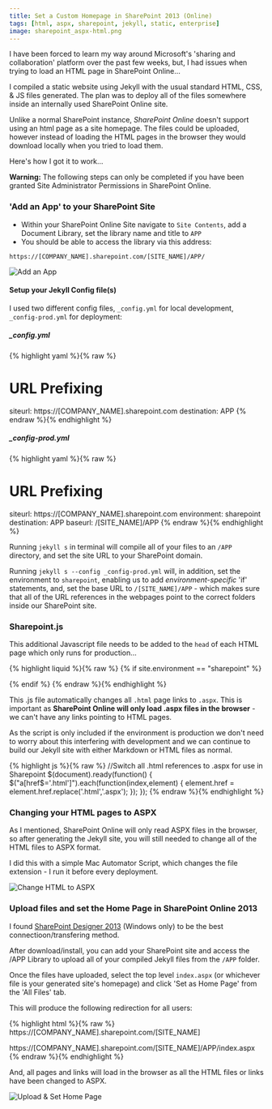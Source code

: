 ```yaml
---
title: Set a Custom Homepage in SharePoint 2013 (Online) 
tags: [html, aspx, sharepoint, jekyll, static, enterprise]
image: sharepoint_aspx-html.png
---
```


I have been forced to learn my way around Microsoft's 'sharing and collaboration' platform over the past few weeks, but, I had issues when trying to load an HTML page in SharePoint Online...

I compiled a static website using Jekyll with the usual standard HTML, CSS, & JS files generated. The plan was to deploy all of the files somewhere inside an internally used SharePoint Online site. 

Unlike a normal SharePoint instance, *SharePoint Online* doesn't support using an html page as a site homepage. The files could be uploaded, however instead of loading the HTML pages in the browser they would download locally when you tried to load them.

Here's how I got it to work...

**Warning:** The following steps can only be completed if you have been granted Site Administrator Permissions in SharePoint Online.

### 'Add an App' to your SharePoint Site 

- Within your SharePoint Online Site navigate to `Site Contents`, add a Document Library, set the library name and title to `APP`
- You should be able to access the library via this address: 

```
https://[COMPANY_NAME].sharepoint.com/[SITE_NAME]/APP/
```

![Add an App](blog_img/sharepoint_add_app.png)


#### Setup your Jekyll Config file(s)

I used two different config files, `_config.yml` for local development, `_config-prod.yml` for deployment:

##### _config.yml

{% highlight yaml %}{% raw %}
# URL Prefixing
siteurl: https://[COMPANY_NAME].sharepoint.com
destination: APP
{% endraw %}{% endhighlight %}

##### _config-prod.yml

{% highlight yaml %}{% raw %}
# URL Prefixing
siteurl: https://[COMPANY_NAME].sharepoint.com
environment: sharepoint
destination: APP
baseurl: /[SITE_NAME]/APP
{% endraw %}{% endhighlight %}

Running `jekyll s` in terminal will compile all of your files to an `/APP` directory, and set the site URL to your SharePoint domain.

Running `jekyll s --config _config-prod.yml` will, in addition, set the environment to `sharepoint`, enabling us to add *environment-specific* 'if' statements, and, set the base URL to `/[SITE_NAME]/APP` - which makes sure that all of the URL references in the webpages point to the correct folders inside our SharePoint site.


### Sharepoint.js

This additional Javascript file needs to be added to the `head` of each HTML page which only runs for production...

{% highlight liquid %}{% raw %}
{% if site.environment == "sharepoint" %}
<script src="{{ site.baseurl }}/assets/js/sharepoint.js"></script>
{% endif %}
{% endraw %}{% endhighlight %}


This .js file automatically changes all `.html` page links to `.aspx`. This is important as **SharePoint Online will only load .aspx files in the browser** - we can't have any links pointing to HTML pages.

As the script is only included if the environment is production we don't need to worry about this interfering with development and we can continue to build our Jekyll site with either Markdown or HTML files as normal.

{% highlight js %}{% raw %}
//Switch all .html references to .aspx for use in Sharepoint
$(document).ready(function() {
  $("a[href$='.html']").each(function(index,element) {
    element.href = element.href.replace('.html','.aspx');
  });
});
{% endraw %}{% endhighlight %}


### Changing your HTML pages to ASPX

As I mentioned, SharePoint Online will only read ASPX files in the browser, so after generating the Jekyll site, you will still needed to change all of the HTML files to ASPX format.

I did this with a simple Mac Automator Script, which changes the file extension - I run it before every deployment.

![Change HTML to ASPX](blog_img/sharepoint_automator.png)


### Upload files and set the Home Page in SharePoint Online 2013

I found [SharePoint Designer 2013](https://www.microsoft.com/en-sg/download/details.aspx?id=35491) (Windows only) to be the best connectioon/transfering method. 

After download/install, you can add your SharePoint site and access the /APP Library to upload all of your compiled Jekyll files from the `/APP` folder.

Once the files have uploaded, select the top level `index.aspx` (or whichever file is your generated site's homepage) and click 'Set as Home Page' from the 'All Files' tab. 

This will produce the following redirection for all users:

{% highlight html %}{% raw %}
https://[COMPANY_NAME].sharepoint.com/[SITE_NAME] 
<!--Redirects To-->
https://[COMPANY_NAME].sharepoint.com/[SITE_NAME]/APP/index.aspx
{% endraw %}{% endhighlight %}

And, all pages and links will load in the browser as all the HTML files or links have been changed to ASPX.

![Upload & Set Home Page](blog_img/sharepoint_set_homepage.png)